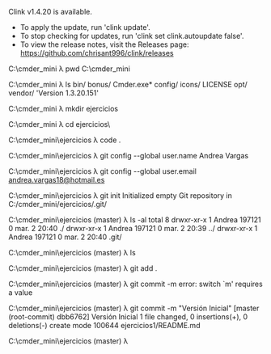 
Clink v1.4.20 is available.
- To apply the update, run 'clink update'.
- To stop checking for updates, run 'clink set clink.autoupdate false'.
- To view the release notes, visit the Releases page:
  https://github.com/chrisant996/clink/releases

C:\cmder_mini
λ pwd
C:\cmder_mini

C:\cmder_mini
λ ls
 bin/   bonus/   Cmder.exe*   config/   icons/   LICENSE   opt/   vendor/  'Version 1.3.20.151'

C:\cmder_mini
λ mkdir ejercicios

C:\cmder_mini
λ cd ejercicios\

C:\cmder_mini\ejercicios
λ code .

C:\cmder_mini\ejercicios
λ  git config --global user.name Andrea Vargas

C:\cmder_mini\ejercicios
λ  git config --global user.email andrea.vargas18@hotmail.es

C:\cmder_mini\ejercicios
λ git init
Initialized empty Git repository in C:/cmder_mini/ejercicios/.git/

C:\cmder_mini\ejercicios (master)
λ ls -al
total 8
drwxr-xr-x 1 Andrea 197121 0 mar.  2 20:40 ./
drwxr-xr-x 1 Andrea 197121 0 mar.  2 20:39 ../
drwxr-xr-x 1 Andrea 197121 0 mar.  2 20:40 .git/

C:\cmder_mini\ejercicios (master)
λ ls

C:\cmder_mini\ejercicios (master)
λ git add .

C:\cmder_mini\ejercicios (master)
λ git commit -m
error: switch `m' requires a value

C:\cmder_mini\ejercicios (master)
λ git commit -m "Versión Inicial"
[master (root-commit) dbb6762] Versión Inicial
 1 file changed, 0 insertions(+), 0 deletions(-)
 create mode 100644 ejercicios1/README.md

C:\cmder_mini\ejercicios (master)
λ